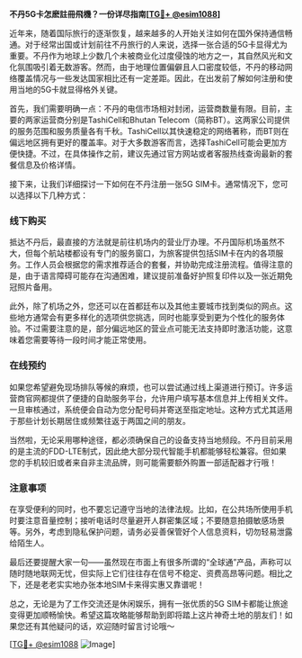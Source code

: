 **不丹5G卡怎麽註冊飛機？一份详尽指南[[TG💪+ @esim1088](https://t.me/s/esim1088)]**

近年来，随着国际旅行的逐渐恢复，越来越多的人开始关注如何在国外保持通信畅通。对于经常出国或计划前往不丹旅行的人来说，选择一张合适的5G卡显得尤为重要。不丹作为地球上少数几个未被商业化过度侵蚀的地方之一，其自然风光和文化氛围吸引着无数游客。然而，由于地理位置偏僻且人口密度较低，不丹的移动网络覆盖情况与一些发达国家相比还有一定差距。因此，在出发前了解如何注册和使用当地的5G卡就显得格外关键。

首先，我们需要明确一点：不丹的电信市场相对封闭，运营商数量有限。目前，主要的两家运营商分别是TashiCell和Bhutan Telecom（简称BT）。这两家公司提供的服务范围和服务质量各有千秋。TashiCell以其快速稳定的网络著称，而BT则在偏远地区拥有更好的覆盖率。对于大多数游客而言，选择TashiCell可能会更加方便快捷。不过，在具体操作之前，建议先通过官方网站或者客服热线查询最新的套餐信息及价格详情。

接下来，让我们详细探讨一下如何在不丹注册一张5G SIM卡。通常情况下，您可以选择以下几种方式：

### 线下购买

抵达不丹后，最直接的方法就是前往机场内的营业厅办理。不丹国际机场虽然不大，但每个航站楼都设有专门的服务窗口，为旅客提供包括SIM卡在内的各项服务。工作人员会根据您的需求推荐适合的套餐，并协助完成注册流程。值得注意的是，由于语言障碍可能存在沟通困难，建议提前准备好护照复印件以及一张近期免冠照片备用。

此外，除了机场之外，您还可以在首都廷布以及其他主要城市找到类似的网点。这些地方通常会有更多样化的选项供您挑选，同时也能享受到更为个性化的服务体验。不过需要注意的是，部分偏远地区的营业点可能无法支持即时激活功能，这意味着您需要等待一段时间才能正常使用。

### 在线预约

如果您希望避免现场排队等候的麻烦，也可以尝试通过线上渠道进行预订。许多运营商官网都提供了便捷的自助服务平台，允许用户填写基本信息并上传相关文件。一旦审核通过，系统便会自动为您分配号码并寄送至指定地址。这种方式尤其适用于那些计划长期居住或频繁往返于两国之间的朋友。

当然啦，无论采用哪种途径，都必须确保自己的设备支持当地频段。不丹目前采用的是主流的FDD-LTE制式，因此绝大部分现代智能手机都能够轻松兼容。但如果您的手机较旧或者来自非主流品牌，则可能需要额外购置一部适配器才行哦！

### 注意事项

在享受便利的同时，也不要忘记遵守当地的法律法规。比如，在公共场所使用手机时要注意音量控制；接听电话时尽量避开人群密集区域；不要随意拍摄敏感场景等。另外，考虑到隐私保护问题，请务必妥善保管好个人信息资料，切勿轻易泄露给陌生人。

最后还要提醒大家一句——虽然现在市面上有很多所谓的“全球通”产品，声称可以随时随地联网无忧，但实际上它们往往存在信号不稳定、资费高昂等问题。相比之下，还是老老实实地办张本地SIM卡来得实惠又靠谱呢！

总之，无论是为了工作交流还是休闲娱乐，拥有一张优质的5G SIM卡都能让旅途变得更加顺畅愉快。希望这篇攻略能够帮助到即将踏上这片神奇土地的朋友们！如果您还有其他疑问的话，欢迎随时留言讨论哦～

[[TG💪+ @esim1088](https://t.me/s/esim1088) ![Image](https://i.postimg.cc/4NQfJmqS/Snipaste-2025-05-13-00-14-12.png)]